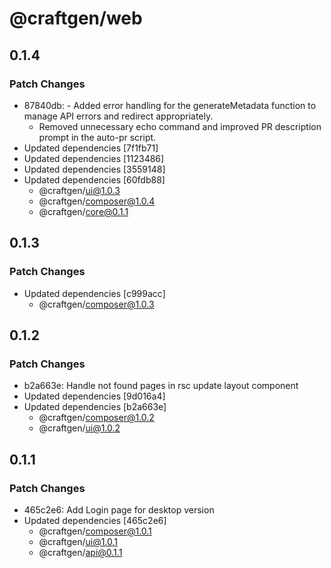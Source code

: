 # @craftgen/web

## 0.1.4

### Patch Changes

- 87840db: - Added error handling for the generateMetadata function to manage API errors and redirect appropriately.
  - Removed unnecessary echo command and improved PR description prompt in the auto-pr script.
- Updated dependencies [7f1fb71]
- Updated dependencies [1123486]
- Updated dependencies [3559148]
- Updated dependencies [60fdb88]
  - @craftgen/ui@1.0.3
  - @craftgen/composer@1.0.4
  - @craftgen/core@0.1.1

## 0.1.3

### Patch Changes

- Updated dependencies [c999acc]
  - @craftgen/composer@1.0.3

## 0.1.2

### Patch Changes

- b2a663e: Handle not found pages in rsc update layout component
- Updated dependencies [9d016a4]
- Updated dependencies [b2a663e]
  - @craftgen/composer@1.0.2
  - @craftgen/ui@1.0.2

## 0.1.1

### Patch Changes

- 465c2e6: Add Login page for desktop version
- Updated dependencies [465c2e6]
  - @craftgen/composer@1.0.1
  - @craftgen/ui@1.0.1
  - @craftgen/api@0.1.1
